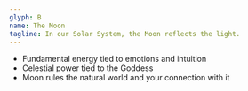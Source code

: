 ```yaml
---
glyph: B
name: The Moon
tagline: In our Solar System, the Moon reflects the light.
---
```


* Fundamental energy tied to emotions and intuition
* Celestial power tied to the Goddess
* Moon rules the natural world and your connection with it